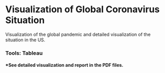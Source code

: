 # Visualization of Global Coronavirus Situation
Visualization of the global pandemic and detailed visualization of the situation in the US. 

### Tools: Tableau

#### *See detailed visualization and report in the PDF files.
